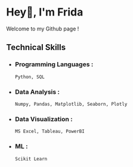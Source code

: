 
# Hey👋, I'm Frida

Welcome to my Github page !

## Technical Skills
- ### Programming Languages :
      Python, SQL
- ### Data Analysis : 
      Numpy, Pandas, Matplotlib, Seaborn, Plotly
- ### Data Visualization : 
      MS Excel, Tableau, PowerBI
- ### ML : 
      Scikit Learn

<!---
FridaAchieng/FridaAchieng is a ✨ special ✨ repository because its `README.md` (this file) appears on your GitHub profile.
You can click the Preview link to take a look at your changes.
--->
